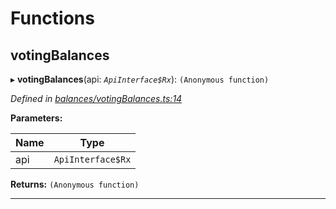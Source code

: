 

# Functions

<a id="votingbalances"></a>

##  votingBalances

▸ **votingBalances**(api: *`ApiInterface$Rx`*): `(Anonymous function)`

*Defined in [balances/votingBalances.ts:14](https://github.com/polkadot-js/api/blob/e4a97d4/packages/api-derive/src/balances/votingBalances.ts#L14)*

**Parameters:**

| Name | Type |
| ------ | ------ |
| api | `ApiInterface$Rx` |

**Returns:** `(Anonymous function)`

___


